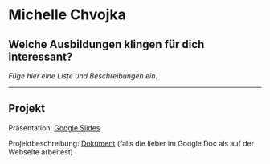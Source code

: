 # Michelle Chvojka

## Welche Ausbildungen klingen für dich interessant?

*Füge hier eine Liste und Beschreibungen ein.*

---

## Projekt

Präsentation: [Google Slides](https://docs.google.com/presentation/d/1fwo1O9CejeEOTsThFJhBkBfsQ6KAFXvWEUo49PMbbkQ/edit?usp=sharing)

Projektbeschreibung: [Dokument](https://docs.google.com/document/d/1OH6V8EmN4YZq1mUzg_yyzNgXpnafP5aydaRPFSS7Dug/edit?usp=sharing) (falls die lieber im Google Doc als auf der Webseite arbeitest)
